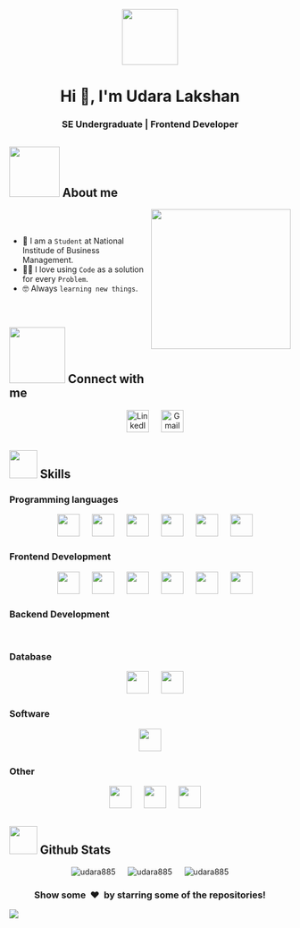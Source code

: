 <p align = "center">
  <picture><img src = "https://github.com/7oSkaaa/7oSkaaa/blob/main/Images/about_me.gif?raw=true" width = 100px></picture>
</p>
<h1 align="center">Hi 👋, I'm Udara Lakshan</h1>
<h3 align="center">SE Undergraduate | Frontend Developer</h3>

## <picture><img src = "https://media.giphy.com/media/5eLDrEaRGHegx2FeF2/giphy.gif?cid=790b7611tx2imbo5g5d4augvu3n5uuh10a3o5nfogro94h5b&ep=v1_stickers_search&rid=giphy.gif&ct=s" width = 90px></picture> About me

<picture> <img align="right" src="https://github.com/7oSkaaa/7oSkaaa/blob/main/Images/Right_Side.gif?raw=true" width = 250px></picture>

<br><br>

- :school: I am a `Student` at  National Institude of Business Management.
- :technologist: I love using `Code` as a solution for every `Problem`.
- :nerd_face: Always `learning new things`.
<br>

## <picture> <img src="https://github.com/7oSkaaa/7oSkaaa/blob/main/Images/Connect-with-me.gif?raw=true" width="100px"> </picture> Connect with me
<p align="center">
	&emsp;
	<a href="https://www.linkedin.com/in/udara-lakshan/"><img src="https://github.com/udara885/udara885/assets/72975955/a9a44a32-fabc-4bc1-a545-8534bec8c073" alt="LinkedIn"  height="40" width="40"/></a>
	&emsp;
	<a href="mailto:ulakshan061@gmail.com"><img src="https://github.com/udara885/udara885/assets/72975955/4ba50735-1a08-475c-a6df-695d187c1425" alt="Gmail" height="40" width="40"/></a>
</p>

## <picture> <img src = "https://media.giphy.com/media/2DMN31jEeBLVJQGXz6/giphy.gif?cid=ecf05e470absg09qmsy2hu5t769eaj638x5kyfbs6l9378xx&ep=v1_stickers_search&rid=giphy.gif&ct=s" width = 50px></picture>  Skills

### Programming languages

<p align="center"> 
&emsp;
  <img src="https://github.com/udara885/udara885/assets/72975955/90c1d85b-ad70-4fb1-85e7-8662d054c0d4" height="40" width="40">
&emsp;
  <img src="https://github.com/udara885/udara885/assets/72975955/d812b26c-0f2a-402a-a037-60eeeeaafa8d" height="40" width="40">
&emsp;
  <img src="https://github.com/udara885/udara885/assets/72975955/d959acf3-a935-4fda-bca5-a3aa3a859cc7" height="40" width="40">
&emsp;
  <img src="https://github.com/udara885/udara885/assets/72975955/4c1b0f90-0b53-45be-8efa-5ce0dbf8be0c" height="40" width="40">
&emsp;
  <img src="https://github.com/udara885/udara885/assets/72975955/7e70f9d7-60b3-43f4-8950-79c60f804adc" height="40" width="40">
&emsp;
<img src="https://github.com/udara885/udara885/assets/72975955/ba8ab9e2-a22a-4be5-ac27-8ec0790c2238" height="40" width="40">
</p>

### Frontend Development

<p align="center">
	&emsp;
 	<img src="https://github.com/udara885/udara885/assets/72975955/fbaad7ed-d4b1-4993-a3de-aa71f0178dbb" height="40" width="40">
  	&emsp;
 	<img src="https://github.com/udara885/udara885/assets/72975955/9b0122d0-f217-4965-ad80-986efe4aaf29" height="40" width="40">
  	&emsp;
	<img src="https://github.com/udara885/udara885/assets/72975955/4c1b0f90-0b53-45be-8efa-5ce0dbf8be0c" height="40" width="40">
	&emsp;
 	<img src="https://github.com/udara885/udara885/assets/72975955/d60f37c8-3298-4e41-9428-1e793b8f5449" height="40" width="40">
	&emsp;
	<img src="https://github.com/udara885/udara885/assets/72975955/57148614-c2ea-40d5-a0d6-4d0236bd7823" height="40" width="40">
	&emsp;
	<img src="https://github.com/user-attachments/assets/92362295-a891-4770-a61d-5adb622e4f9e" height="40" width="40">
</p>

### Backend Development

<p align="center">
	&emsp;
 	<!--<img src="https://github.com/udara885/udara885/assets/72975955/85f5202e-03bc-4223-8607-2e6ae17c97ef" height="40" width="40">-->
</p>

### Database

<p align="center">
	&emsp;
 	<img src="https://github.com/udara885/udara885/assets/72975955/3710a12a-5308-4732-94a1-ba1af58f2429" height="40" width="40">
	&emsp;
 	<img src="https://github.com/udara885/udara885/assets/72975955/fabcc1b7-1564-4440-95a9-f2b7fdf4066e" height="40" width="40">
</p>

### Software

<p align="center">
	&emsp;
 	<img src="https://github.com/udara885/udara885/assets/72975955/869acfc0-e21b-43ce-8687-d953c274e5ee" height="40" width="40">
	&emsp;
</p>

### Other

<p align="center">
	&emsp;
 	<img src="https://github.com/udara885/udara885/assets/72975955/5a34f96f-078b-4320-9e53-4a12759a8ae9" height="40" width="40">
	&emsp;
 	<img src="https://github.com/udara885/udara885/assets/72975955/483ed9b4-e5ee-4f79-90ef-41b23238b081" height="40" width="40">
	&emsp;
	<img src="https://github.com/udara885/udara885/assets/72975955/cdc36263-89df-4fc7-9839-4f9a1e86e08c" height="40" width="40">
</p>

## <picture> <img src = "https://github.com/7oSkaaa/7oSkaaa/blob/main/Images/Statistics.gif?raw=true" width = 50px>  </picture> Github Stats

<p align="center">
	<img src="https://github-readme-stats.vercel.app/api?username=udara885&theme=react&show_icons=true&hide_border=true&count_private=false" alt="udara885" />
	&emsp;
	<img src="https://github-readme-streak-stats.herokuapp.com/?user=udara885&theme=react&hide_border=true" alt="udara885" />
	&emsp;
	<img src="https://github-readme-stats.vercel.app/api/top-langs/?username=udara885&theme=react&hide_border=true&include_all_commits=false&count_private=false&layout=compact" alt="udara885" />
</p>

<div align="center">
<h3 align="center">Show some &nbsp;❤️&nbsp; by starring some of the repositories!</h3>
</div>

<img src="https://github.com/punitkmryh/punitkmryh/blob/master/wave.svg" />
